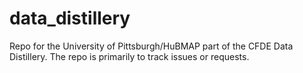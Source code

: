 # data_distillery
Repo for the University of Pittsburgh/HuBMAP part of the CFDE Data Distillery. The repo is primarily to track issues or requests. 
